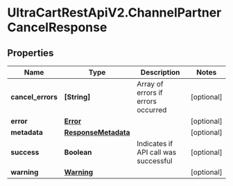 # UltraCartRestApiV2.ChannelPartnerCancelResponse

## Properties
Name | Type | Description | Notes
------------ | ------------- | ------------- | -------------
**cancel_errors** | **[String]** | Array of errors if errors occurred | [optional] 
**error** | [**Error**](Error.md) |  | [optional] 
**metadata** | [**ResponseMetadata**](ResponseMetadata.md) |  | [optional] 
**success** | **Boolean** | Indicates if API call was successful | [optional] 
**warning** | [**Warning**](Warning.md) |  | [optional] 


